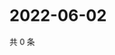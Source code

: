 # 2022-06-02

共 0 条

<!-- BEGIN WEIBO -->
<!-- 最后更新时间 Thu Jun 02 2022 16:11:42 GMT+0800 (China Standard Time) -->

<!-- END WEIBO -->
